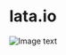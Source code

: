 # lata.io
![Image text](https://raw.github.com/yourName/repositpry/master/yourprojectName/img-folder/test.jpg)
